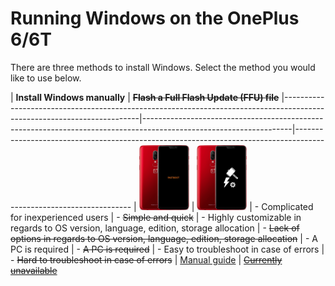 # Running Windows on the OnePlus 6/6T

There are three methods to install Windows. Select the method you would like to use below.

| **Install Windows manually** | ~~**Flash a Full Flash Update (FFU) file**~~
|------------------------------------------------------------------------------------------------------------------------|-------------------------------------------------------------------------------------------------------------------|-------------------------------------------------------------------------------------------------------------------
| <a href="1-partition.md"><img src="https://github.com/WoA-OnePlus-6-Series/WoA-on-OnePlus6-Series/blob/main/guide/zmanual.png" width="80"></a> | <a href="ffu.md"><img src="https://github.com/WoA-OnePlus-6-Series/WoA-on-OnePlus6-Series/blob/main/guide/zffu.png" width="80"></a>
| - Complicated for inexperienced users | - ~~Simple and quick~~
| - Highly customizable in regards to OS version, language, edition, storage allocation | - ~~Lack of options in regards to OS version, language, edition, storage allocation~~
| - A PC is required | - ~~A PC is required~~
| - Easy to troubleshoot in case of errors | - ~~Hard to troubleshoot in case of errors~~
| [Manual guide](1-partition.md) | ~~[Currently unavailable](ffu.md)~~
